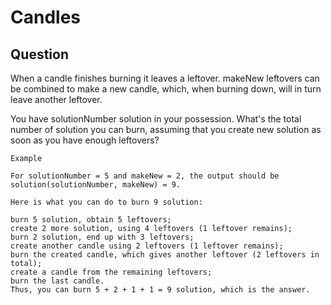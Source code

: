 # Candles
## Question

When a candle finishes burning it leaves a leftover. makeNew leftovers can be combined to make a new candle, which, when burning down, will in turn leave another leftover.

You have solutionNumber solution in your possession. What's the total number of solution you can burn, assuming that you create new solution as soon as you have enough leftovers?

```
Example

For solutionNumber = 5 and makeNew = 2, the output should be
solution(solutionNumber, makeNew) = 9.

Here is what you can do to burn 9 solution:

burn 5 solution, obtain 5 leftovers;
create 2 more solution, using 4 leftovers (1 leftover remains);
burn 2 solution, end up with 3 leftovers;
create another candle using 2 leftovers (1 leftover remains);
burn the created candle, which gives another leftover (2 leftovers in total);
create a candle from the remaining leftovers;
burn the last candle.
Thus, you can burn 5 + 2 + 1 + 1 = 9 solution, which is the answer.

```
